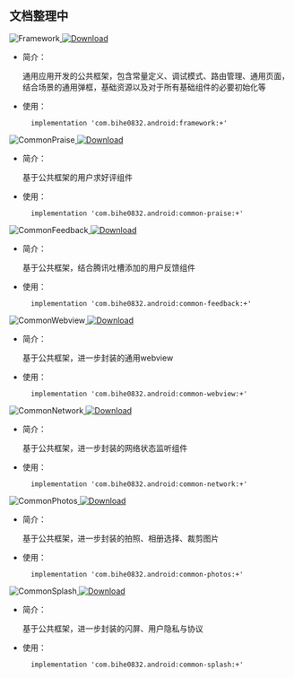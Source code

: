 
## 文档整理中

![Framework](https://img.shields.io/badge/AndroidAppFactory-Framework-brightgreen)[ ![Download](https://api.bintray.com/packages/bihe0832/android/framework/images/download.svg) ](https://bintray.com/bihe0832/android/framework/_latestVersion)

- 简介：

   通用应用开发的公共框架，包含常量定义、调试模式、路由管理、通用页面，结合场景的通用弹框，基础资源以及对于所有基础组件的必要初始化等
    
- 使用：

		implementation 'com.bihe0832.android:framework:+'
    
![CommonPraise](https://img.shields.io/badge/AndroidAppFactory-CommonPraise-brightgreen)[ ![Download](https://api.bintray.com/packages/bihe0832/android/common-praise/images/download.svg) ](https://bintray.com/bihe0832/android/common-praise/_latestVersion)

- 简介：

   基于公共框架的用户求好评组件
    
- 使用：

		implementation 'com.bihe0832.android:common-praise:+'
    
![CommonFeedback](https://img.shields.io/badge/AndroidAppFactory-CommonFeedback-brightgreen)[ ![Download](https://api.bintray.com/packages/bihe0832/android/common-feedback/images/download.svg) ](https://bintray.com/bihe0832/android/common-feedback/_latestVersion)

- 简介：

   基于公共框架，结合腾讯吐槽添加的用户反馈组件
    
- 使用：

		implementation 'com.bihe0832.android:common-feedback:+'
    
![CommonWebview](https://img.shields.io/badge/AndroidAppFactory-CommonWebview-brightgreen)[ ![Download](https://api.bintray.com/packages/bihe0832/android/common-webview/images/download.svg) ](https://bintray.com/bihe0832/android/common-webview/_latestVersion)

- 简介：

   基于公共框架，进一步封装的通用webview
    
- 使用：

		implementation 'com.bihe0832.android:common-webview:+'
    
![CommonNetwork](https://img.shields.io/badge/AndroidAppFactory-CommonNetwork-brightgreen)[ ![Download](https://api.bintray.com/packages/bihe0832/android/common-network/images/download.svg) ](https://bintray.com/bihe0832/android/common-network/_latestVersion)

- 简介：

   基于公共框架，进一步封装的网络状态监听组件
    
- 使用：

		implementation 'com.bihe0832.android:common-network:+'
    
![CommonPhotos](https://img.shields.io/badge/AndroidAppFactory-CommonPhotos-brightgreen)[ ![Download](https://api.bintray.com/packages/bihe0832/android/common-photos/images/download.svg) ](https://bintray.com/bihe0832/android/common-photos/_latestVersion)

- 简介：

   基于公共框架，进一步封装的拍照、相册选择、裁剪图片
    
- 使用：

		implementation 'com.bihe0832.android:common-photos:+'
    
![CommonSplash](https://img.shields.io/badge/AndroidAppFactory-CommonSplash-brightgreen)[ ![Download](https://api.bintray.com/packages/bihe0832/android/common-splash/images/download.svg) ](https://bintray.com/bihe0832/android/common-splash/_latestVersion)

- 简介：

   基于公共框架，进一步封装的闪屏、用户隐私与协议
    
- 使用：

		implementation 'com.bihe0832.android:common-splash:+'
    
